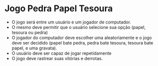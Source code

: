 # Jogo Pedra Papel Tesoura
 * O jogo será entre um usuário e um jogador de computador. 
 * O mesmo deve permitir que o usuário selecione sua opção (papel, tesoura ou pedra)
 * O jogador do computador deve escolher uma aleatoriamente e o jogo deve ser decidido (papel bate pedra, pedra bate tesoura, tesoura bate papel, e uma gravata). 
 * O usuário deve ser capaz de jogar repetidamente
 * O jogo deve rastrear suas vitórias e derrotas.
